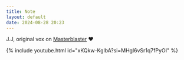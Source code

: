 ```yaml
---
title: Note
layout: default
date: 2024-08-28 20:23
---
```


J.J, original vox on [Masterblaster](https://www.youtube.com/watch?v=qk-tk2VhX70) ❤️

{% include youtube.html id="xKQkw-KglbA?si=MHgl6vSr1q7fPyOI" %}
